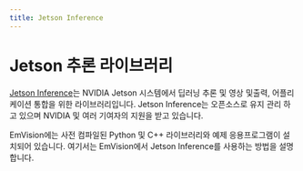 ```yaml
---
title: Jetson Inference
---
```


# Jetson 추론 라이브러리

[Jetson Inference](https://github.com/dusty-nv/jetson-inference)는 NVIDIA Jetson 시스템에서 딥러닝 추론 및 영상 및출력, 어플리케이션 통합을 위한 라이브러리입니다. Jetson Inference는 오픈소스로 유지 관리 하고 있으며 NVIDIA 및 여러 기여자의 지원을 받고 있습니다.

EmVision에는 사전 컴파일된 Python 및 C++ 라이브러리와 예제 응용프로그램이 설치되어 있습니다. 여기서는 EmVision에서 Jetson Inference를 사용하는 방법을 설명합니다.
